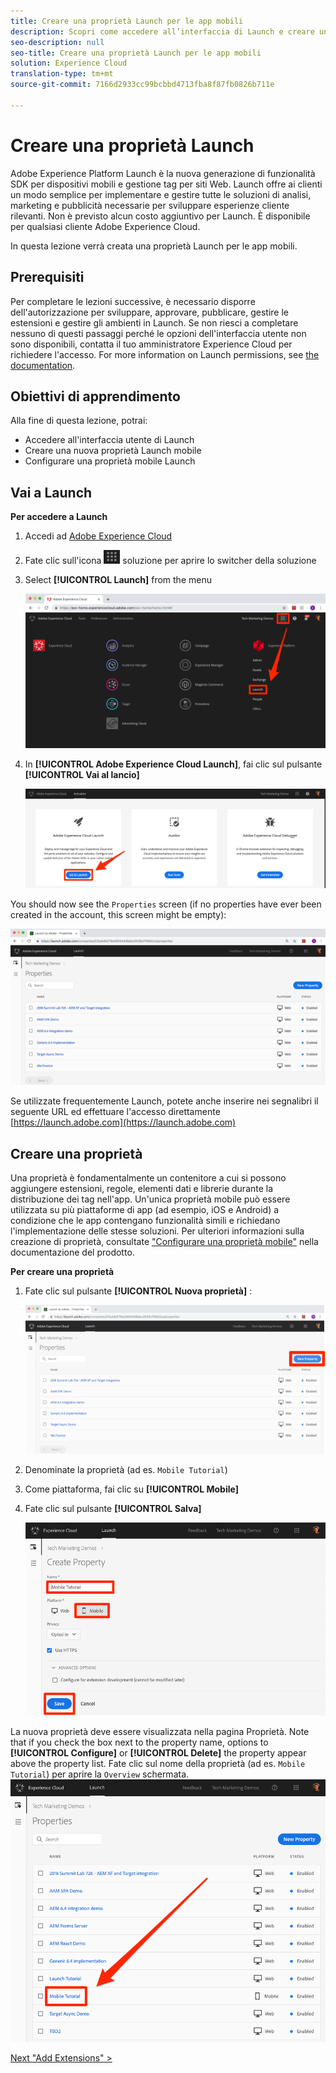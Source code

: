 ```yaml
---
title: Creare una proprietà Launch per le app mobili
description: Scopri come accedere all’interfaccia di Launch e creare una proprietà Launch mobile. Questa lezione fa parte dell'esercitazione Implementazione di Experience Cloud nelle applicazioni Android per dispositivi mobili.
seo-description: null
seo-title: Creare una proprietà Launch per le app mobili
solution: Experience Cloud
translation-type: tm+mt
source-git-commit: 7166d2933cc99bcbbd4713fba8f87fb0826b711e

---
```



# Creare una proprietà Launch

Adobe Experience Platform Launch è la nuova generazione di funzionalità SDK per dispositivi mobili e gestione tag per siti Web. Launch offre ai clienti un modo semplice per implementare e gestire tutte le soluzioni di analisi, marketing e pubblicità necessarie per sviluppare esperienze cliente rilevanti. Non è previsto alcun costo aggiuntivo per Launch. È disponibile per qualsiasi cliente Adobe Experience Cloud.

In questa lezione verrà creata una proprietà Launch per le app mobili.

## Prerequisiti 

Per completare le lezioni successive, è necessario disporre dell'autorizzazione per sviluppare, approvare, pubblicare, gestire le estensioni e gestire gli ambienti in Launch. Se non riesci a completare nessuno di questi passaggi perché le opzioni dell'interfaccia utente non sono disponibili, contatta il tuo amministratore Experience Cloud per richiedere l'accesso. For more information on Launch permissions, see [the documentation](https://docs.adobe.com/content/help/en/launch/using/reference/admin/user-permissions.html).

## Obiettivi di apprendimento

Alla fine di questa lezione, potrai:

* Accedere all'interfaccia utente di Launch
* Creare una nuova proprietà Launch mobile
* Configurare una proprietà mobile Launch

## Vai a Launch

**Per accedere a Launch**

1. Accedi ad [Adobe Experience Cloud](https://experiencecloud.adobe.com)

1. Fate clic sull'icona ![dello switch della](images/mobile-launch-solutionSwitcher.png) soluzione per aprire lo switcher della soluzione

1. Select **[!UICONTROL Launch]** from the menu

   ![Apri lo switcher della soluzione utilizzando l'icona e fai clic su Activation](images/mobile-launch-solutionSwitcherActivation.png)

1. In **[!UICONTROL Adobe Experience Cloud Launch]**, fai clic sul pulsante **[!UICONTROL Vai al lancio]**

   ![Fate clic sul pulsante Avvia](images/mobile-launch-goToLaunch.png)

You should now see the `Properties` screen (if no properties have ever been created in the account, this screen might be empty):

![Schermata Proprietà](images/mobile-launch-propertiesScreen.png)

Se utilizzate frequentemente Launch, potete anche inserire nei segnalibri il seguente URL ed effettuare l'accesso direttamente [https://launch.adobe.com](https://launch.adobe.com)

## Creare una proprietà

Una proprietà è fondamentalmente un contenitore a cui si possono aggiungere estensioni, regole, elementi dati e librerie durante la distribuzione dei tag nell'app. Un'unica proprietà mobile può essere utilizzata su più piattaforme di app (ad esempio, iOS e Android) a condizione che le app contengano funzionalità simili e richiedano l'implementazione delle stesse soluzioni.  Per ulteriori informazioni sulla creazione di proprietà, consultate ["Configurare una proprietà mobile"](https://aep-sdks.gitbook.io/docs/getting-started/create-a-mobile-property) nella documentazione del prodotto.

**Per creare una proprietà**

1. Fate clic sul pulsante **[!UICONTROL Nuova proprietà]** :

   ![Fare clic su Nuova proprietà](images/mobile-launch-addNewProperty.png)

1. Denominate la proprietà (ad es. `Mobile Tutorial`)
1. Come piattaforma, fai clic su **[!UICONTROL Mobile]**
1. Fate clic sul pulsante **[!UICONTROL Salva]**

   ![Creare una nuova proprietà](images/mobile-launch-newProperty.png)

La nuova proprietà deve essere visualizzata nella pagina Proprietà. Note that if you check the box next to the property name, options to **[!UICONTROL Configure]** or **[!UICONTROL Delete]** the property appear above the property list. Fate clic sul nome della proprietà (ad es. `Mobile Tutorial`) per aprire la `Overview` schermata.
![Fate clic sul nome della proprietà per aprirla](images/mobile-launch-openProperty.png)

[Next "Add Extensions" &gt;](launch-add-extensions.md)
